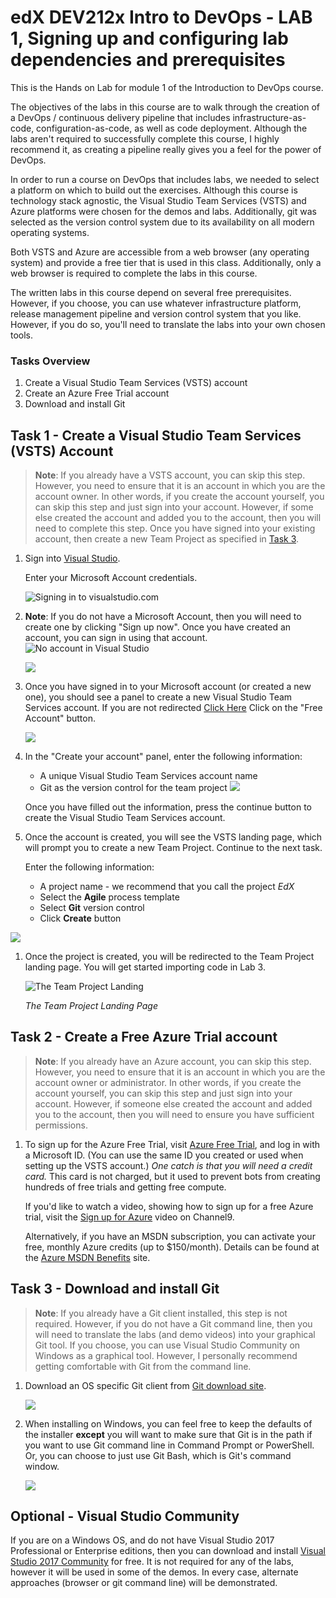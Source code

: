 # edX DEV212x Intro to DevOps - LAB 1, Signing up and configuring lab dependencies and prerequisites #
This is the Hands on Lab for module 1 of the Introduction to DevOps course.

The objectives of the labs in this course are to walk through the creation of a DevOps / continuous delivery pipeline that includes infrastructure-as-code, configuration-as-code, as well as code deployment. Although the labs aren't required to successfully complete this course, I highly recommend it, as creating a pipeline really gives you a feel for the power of DevOps.

In order to run a course on DevOps that includes labs, we needed to select a platform on which to build out the exercises. Although this course
is technology stack agnostic, the Visual Studio Team Services (VSTS) and Azure platforms were chosen for the demos and labs. Additionally, git was selected as the version control system due to its availability on all modern operating systems.

Both VSTS and Azure are accessible from a web browser (any operating system) and provide a free tier that is used in this class.
Additionally, only a web browser is required to complete the labs in this course.

The written labs in this course depend on several free prerequisites. However, if you choose, you can use whatever infrastructure platform, release management pipeline and version control system that you like.  However, if you do so, you'll need to translate the labs into your own chosen tools.

### Tasks Overview
1. Create a Visual Studio Team Services (VSTS) account
2. Create an Azure Free Trial account
3. Download and install Git

## Task 1 - Create a Visual Studio Team Services (VSTS) Account ####
> **Note**: If you already have a VSTS account, you can skip this step. However, you need to ensure that it is an account in which you are the account owner. In other words, if you create the account yourself, you can skip this step and just sign into your account. However, if some else created the account and added you to the account, then you will need to complete this step. Once you have signed into your existing account, then create a new Team Project as specified in [Task 3](#Ex4Task2).

1. Sign into [Visual Studio](https://go.microsoft.com/fwlink/?LinkId=307137).

    Enter your Microsoft Account credentials.

    ![Signing in to visualstudio.com](media/ms_acct_signin.png "Signing into visualstudio.com")


1. **Note**: If you do not have a Microsoft Account, then you will need to create one by clicking "Sign up now". Once you have created an account, you can sign in using that account.
    ![No account in Visual Studio](media/ms_get_new.png)
	
	![](media/ms_new_account.png)

1. Once you have signed in to your Microsoft account (or created a new one), you should see a panel to create a new Visual Studio Team Services account. If you are not redirected [Click Here](https://www.visualstudio.com/en-us/docs/setup-admin/team-services/sign-up-for-visual-studio-team-services) Click on the "Free Account" button. 

    ![](media/create-new-vsts-account.png)

1. In the "Create your account" panel, enter the following information: 
	
	- A unique Visual Studio Team Services account name
	- Git as the version control for the team project
![](media/vsts_new_acct.png)

	Once you have filled out the information, press the continue button to create the Visual Studio Team Services account.

1. Once the account is created, you will see the VSTS landing page, which will prompt you to create a new Team Project. Continue to the next task.
    
    Enter the following information:
    - A project name - we recommend that you call the project _EdX_
    - Select the **Agile** process template
    - Select **Git** version control
    - Click **Create** button

![](media/vsts_create_new_project.png)	

1. Once the project is created, you will be redirected to the Team Project landing page. You will get started importing code in Lab 3.

    ![The Team Project Landing](media/vsts_new_project_landing.png "The Team Project Landing")

    _The Team Project Landing Page_
    
## Task 2 - Create a Free Azure Trial account ####
> **Note**: If you already have an Azure account, you can skip this step. However, you need to ensure that it is an account in which you are the account owner or administrator. In other words, if you create the account yourself, you can skip this step and just sign into your account. However, if someone else created the account and added you to the account, then you will need to ensure you have sufficient permissions. 

1. To sign up for the Azure Free Trial, visit [Azure Free Trial](https://azure.microsoft.com/en-us/offers/ms-azr-0044p/), and log in with a Microsoft ID. (You can use the same ID you created or used when setting up the VSTS account.) _One catch is that you will need a credit card._ This card is not charged, but it used to prevent bots from creating hundreds of free trials and getting free compute. 

	If you'd like to watch a video, showing how to sign up for a free Azure trial, visit the [Sign up for Azure](https://channel9.msdn.com/Blogs/Windows-Azure/Sign-up-for-Microsoft-Azure) video on Channel9.

	Alternatively, if you have an MSDN subscription, you can activate your free, monthly Azure credits (up to $150/month). Details can be found at the [Azure MSDN Benefits](https://azure.microsoft.com/en-us/pricing/member-offers/msdn-benefits/) site.

## Task 3 - Download and install Git
> **Note**: If you already have a Git client installed, this step is not required. However, if you do not have a Git command line, then you will need to translate the labs (and demo videos) into your graphical Git tool. If you choose, you can use Visual Studio Community on Windows as a graphical tool.  However, I personally recommend getting comfortable with Git from the command line.

1. Download an OS specific Git client from [Git download site](https://git-scm.com/downloads).

	![](media/git-download-site.png)

1. When installing on Windows, you can feel free to keep the defaults of the installer **except** you will want to make sure that Git is in the path if you want to use Git command line in Command Prompt or PowerShell. Or, you can choose to just use Git Bash, which is Git's command window. 

	![](media/add-git-path.png)
    	
## Optional - Visual Studio Community ####
If you are on a Windows OS, and do not have Visual Studio 2017 Professional or Enterprise editions, then you can download and
install [Visual Studio 2017 Community](https://www.visualstudio.com/en-us/products/visual-studio-community-vs.aspx) for free. It is not required for any of the labs, however it will be used in some of the demos. In every case, alternate approaches (browser or git command line) will be demonstrated.



